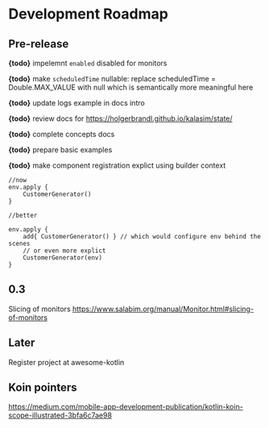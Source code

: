 # Development Roadmap


## Pre-release

**{todo}** impelemnt `enabled` disabled for monitors

**{todo}**  make `scheduledTime` nullable: replace scheduledTime = Double.MAX_VALUE with null which is semantically more meaningful here

**{todo}** update logs example in docs intro

**{todo}** review docs for https://holgerbrandl.github.io/kalasim/state/

**{todo}** complete concepts docs

**{todo}** prepare basic examples

**{todo}** make component registration explict using builder context
```
//now
env.apply {
    CustomerGenerator()
}

//better

env.apply {
    add{ CustomerGenerator() } // which would configure env behind the scenes
    // or even more explict
    CustomerGenerator(env)
}

```

## 0.3

Slicing of monitors https://www.salabim.org/manual/Monitor.html#slicing-of-monitors

## Later

Register project at awesome-kotlin


## Koin pointers

https://medium.com/mobile-app-development-publication/kotlin-koin-scope-illustrated-3bfa6c7ae98
